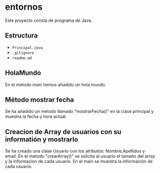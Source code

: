 # entornos

Este proyecto consta de  programa de Java.

## Estructura 

- `Principal.java`
- `.gitignore`
- `readme.md`

## HolaMundo

En el metodo main hemos añadido un hola mundo.

## Método mostrar fecha 

Se ha añadido un metodo llamado "mostrarFecha()" en la clase principal y muestra la fecha y hora actual.

## Creacion de Array de usuarios con su informatión y mostrarlo

Se ha creado una clase Usuario con los atributos: Nombre,Apellidos y email.
En el metodo "crearArray()" se solicita al usuario el tamaño del array y la informacion de cada usuario.
En el main se muestra la información de cada usuario.


